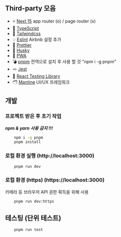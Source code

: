 ## Third-party 모음
- ⚡️ [Next 15](https://nextjs.org/docs) app router (o) / page router (x)
- 🦾 [TypeScript](https://www.typescriptlang.org/)
- 🎨 [Tailwindcss](https://tailwindcss.com/)
- 💡 [Eslint](https://eslint.org/) Airbnb 설정 추가
- 💖 [Prettier](https://prettier.io/)
- 🐶 [Husky](https://typicode.github.io/husky/)
- 🚀 [PWA](https://web.dev/progressive-web-apps/)
- 💣 [pnpm](https://pnpm.io/) 전역으로 설치 후 사용 할 것 "npm i -g pnpm"
- 🪢 [Jest](https://jestjs.io/)
- 🌚 [React Testing Library](https://testing-library.com/docs/react-testing-library/intro/)
- 🗂 [Mantine](https://mantine.dev/) UI/UX 프레임워크

## 개발
### 프로젝트 받은 후 초기 작업
_**npm & yarn 사용 금지 !!!**_
```bash
    npm i -g pnpm
    pnpm install
```

### 로컬 환경 실행 (http://localhost:3000)
```bash
    pnpm run dev
```
### 로컬 환경 (https) (https://localhost:3000)
카메라 등 브라우저 API 권한 획득을 위해 사용 
```bash
    pnpm run dev:https
```

## 테스팅 (단위 테스트)
```bash
    pnpm run test
```
